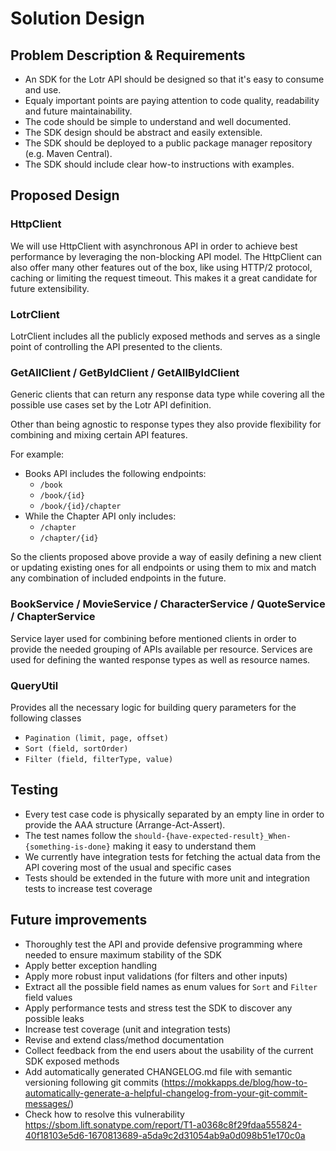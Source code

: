 # Solution Design

## Problem Description & Requirements

- An SDK for the Lotr API should be designed so that it's easy to consume and use.
- Equaly important points are paying attention to code quality, readability and future
  maintainability.
- The code should be simple to understand and well documented.
- The SDK design should be abstract and easily extensible.
- The SDK should be deployed to a public package manager repository (e.g. Maven Central).
- The SDK should include clear how-to instructions with examples.

## Proposed Design

### HttpClient

We will use HttpClient with asynchronous API in order to achieve best performance by leveraging the
non-blocking API model.
The HttpClient can also offer many other features out of the box, like using HTTP/2 protocol,
caching or limiting the request timeout. This makes it a great candidate for future extensibility.

### LotrClient

LotrClient includes all the publicly exposed methods and serves as a single point of controlling the
API presented to the clients.

### GetAllClient / GetByIdClient / GetAllByIdClient

Generic clients that can return any response data type while covering all the possible use cases set
by the Lotr API definition.

Other than being agnostic to response types they also provide flexibility for combining and mixing
certain API features.

For example:

- Books API includes the following endpoints:
    - <code>/book</code>
    - <code>/book/{id}</code>
    - <code>/book/{id}/chapter</code>
- While the Chapter API only includes:
    - <code>/chapter</code>
    - <code>/chapter/{id}</code>

So the clients proposed above provide a way of easily defining a new client or updating existing
ones for all endpoints or using them to mix and match any combination of included endpoints in the
future.

### BookService / MovieService / CharacterService / QuoteService / ChapterService

Service layer used for combining before mentioned clients in order to provide the needed grouping of
APIs available per resource.
Services are used for defining the wanted response types as well as resource names.

### QueryUtil

Provides all the necessary logic for building query parameters for the following classes

- <code>Pagination (limit, page, offset)</code>
- <code>Sort (field, sortOrder)</code>
- <code>Filter (field, filterType, value)</code>

## Testing

- Every test case code is physically separated by an empty line in order to provide the AAA
  structure (Arrange-Act-Assert).
- The test names follow the <code>should-{have-expected-result}_When-{something-is-done}</code>
  making it easy to understand them
- We currently have integration tests for fetching the actual data from the API covering most of the
  usual and specific cases
- Tests should be extended in the future with more unit and integration tests to increase test
  coverage

## Future improvements

- Thoroughly test the API and provide defensive programming where needed to ensure maximum stability
  of the SDK
- Apply better exception handling
- Apply more robust input validations (for filters and other inputs)
- Extract all the possible field names as enum values for `Sort` and `Filter` field values
- Apply performance tests and stress test the SDK to discover any possible leaks
- Increase test coverage (unit and integration tests)
- Revise and extend class/method documentation
- Collect feedback from the end users about the usability of the current SDK exposed methods
- Add automatically generated CHANGELOG.md file with semantic versioning following git
  commits (https://mokkapps.de/blog/how-to-automatically-generate-a-helpful-changelog-from-your-git-commit-messages/)
- Check how to resolve this vulnerability https://sbom.lift.sonatype.com/report/T1-a0368c8f29fdaa555824-40f18103e5d6-1670813689-a5da9c2d31054ab9a0d098b51e170c0a